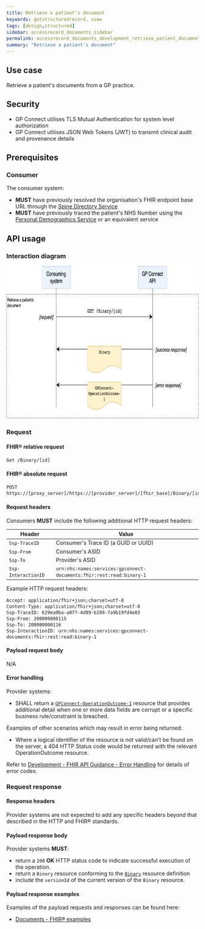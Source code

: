 ```yaml
---
title: Retrieve a patient's document
keywords: getstructuredrecord, view
tags: [design,structured]
sidebar: accessrecord_documents_sidebar
permalink: accessrecord_documents_development_retrieve_patient_documents.html
summary: "Retrieve a patient's document"
---
```


## Use case ##

Retrieve a patient's documents from a GP practice.

## Security ##

- GP Connect utilises TLS Mutual Authentication for system level authorization
- GP Connect utilises JSON Web Tokens (JWT) to transmit clinical audit and provenance details

## Prerequisites ##

### Consumer ###

The consumer system:

- **MUST** have previously resolved the organisation's FHIR endpoint base URL through the [Spine Directory Service](https://nhsconnect.github.io/gpconnect/integration_spine_directory_service.html)
- **MUST** have previously traced the patient's NHS Number using the [Personal Demographics Service](https://nhsconnect.github.io/gpconnect/integration_personal_demographic_service.html) or an equivalent service

## API usage ##

### Interaction diagram ###

<img style="height: 400px;" alt="Get patient's document interaction diagram" src="images/access_structured/get-patient-document-interaction-diagram.png"/>

### Request ###

#### FHIR&reg; relative request ####

```http
Get /Binary/[id]
```

#### FHIR&reg; absolute request ####

```http
POST https://[proxy_server]/https://[provider_server]/[fhir_base]/Binary/[id]
```

#### Request headers ####

Consumers **MUST** include the following additional HTTP request headers:

| Header               | Value |
|----------------------|-------|
| `Ssp-TraceID`        | Consumer's Trace ID (a GUID or UUID) |
| `Ssp-From`           | Consumer's ASID |
| `Ssp-To`             | Provider's ASID |
| `Ssp-InteractionID`  | `urn:nhs:names:services:gpconnect-documents:fhir:rest:read:binary-1`|

Example HTTP request headers:

```http
Accept: application/fhir+json;charset=utf-8
Content-Type: application/fhir+json;charset=utf-8
Ssp-TraceID: 629ea9ba-a077-4d99-b289-7a9b19fd4e03
Ssp-From: 200000000115
Ssp-To: 200000000116
Ssp-InteractionID: urn:nhs:names:services:gpconnect-documents:fhir:rest:read:binary-1
```

#### Payload request body ####
N/A

#### Error handling ####

Provider systems:

- SHALL return a [`GPConnect-OperationOutcome-1`](https://fhir.nhs.uk/STU3/StructureDefinition/GPConnect-OperationOutcome-1) resource that provides additional detail when one or more data fields are corrupt or a specific business rule/constraint is breached.

Examples of other scenarios which may result in error being returned:

- Where a logical identifier of the resource is not valid/can’t be found on the server, a 404 HTTP Status code would be returned with the relevant OperationOutcome resource.

Refer to [Development - FHIR API Guidance - Error Handling](development_fhir_error_handling_guidance.html) for details of error codes.

### Request response ###

#### Response headers ####
Provider systems are not expected to add any specific headers beyond that described in the HTTP and FHIR® standards.

#### Payload response body ####

Provider systems **MUST**:

- return a `200` **OK** HTTP status code to indicate successful execution of the operation.
- return a `Binary` resource conforming to the [`Binary`](accessrecord_documents_development_binary.html) resource definition
- include the `versionId` of the current version of the `Binary` resource.

#### Payload response examples ####

Examples of the payload requests and responses can be found here:

- [Documents - FHIR&reg; examples](accessrecord_documents_development_fhir_examples_documents.html)
